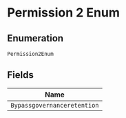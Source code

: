 
# Permission 2 Enum

## Enumeration

`Permission2Enum`

## Fields

| Name |
|  --- |
| `Bypassgovernanceretention` |


